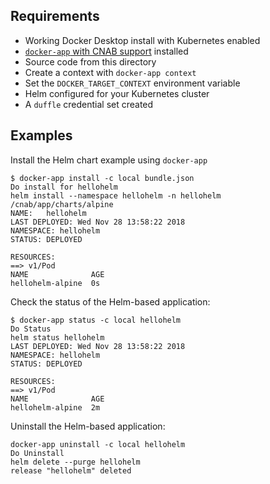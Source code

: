 ## Requirements

* Working Docker Desktop install with Kubernetes enabled
* [`docker-app` with CNAB support](https://github.com/docker/app/releases/tag/cnab-dockercon-preview) installed
* Source code from this directory
* Create a context with `docker-app context`
* Set the `DOCKER_TARGET_CONTEXT` environment variable
* Helm configured for your Kubernetes cluster
* A `duffle` credential set created

## Examples


Install the Helm chart example using `docker-app`


```
$ docker-app install -c local bundle.json
Do install for hellohelm
helm install --namespace hellohelm -n hellohelm /cnab/app/charts/alpine
NAME:   hellohelm
LAST DEPLOYED: Wed Nov 28 13:58:22 2018
NAMESPACE: hellohelm
STATUS: DEPLOYED

RESOURCES:
==> v1/Pod
NAME              AGE
hellohelm-alpine  0s
```


Check the status of the Helm-based application:

```console
$ docker-app status -c local hellohelm
Do Status
helm status hellohelm
LAST DEPLOYED: Wed Nov 28 13:58:22 2018
NAMESPACE: hellohelm
STATUS: DEPLOYED

RESOURCES:
==> v1/Pod
NAME              AGE
hellohelm-alpine  2m
```

Uninstall the Helm-based application:

```console
docker-app uninstall -c local hellohelm
Do Uninstall
helm delete --purge hellohelm
release "hellohelm" deleted
```
